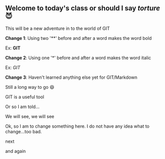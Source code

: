 ## Welcome to today's **class** or should I say *torture* :smiling_imp:

This will be a new adventure in to the world of GIT


**Change 1**: Using two '**' before and after a word makes the word bold

Ex: **GIT**

**Change 2**: Using one '*' before and after a word makes the word italic

Ex: *GIT*


**Change 3**: Haven't learned anything else yet for GIT/Markdown

Still a long way to go :smile:


GIT is a useful tool

Or so I am told...

We will see, we will see

Ok, so I am to change something here.
I do not have any idea what to change...too bad.


next

and again
